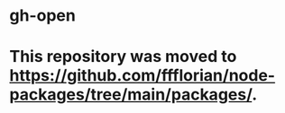 # gh-open

# This repository was moved to https://github.com/ffflorian/node-packages/tree/main/packages/.
